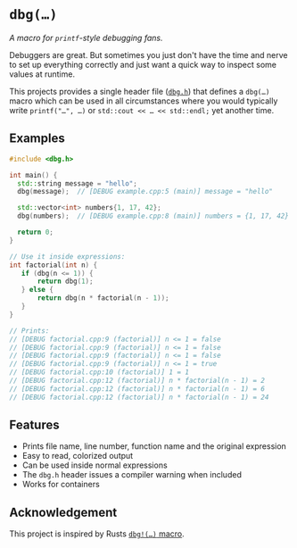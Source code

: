 # `dbg(…)`

*A macro for `printf`-style debugging fans.*

Debuggers are great. But sometimes you just don't have the time and nerve to set
up everything correctly and just want a quick way to inspect some values at runtime.

This projects provides a single header file ([`dbg.h`](dbg.h)) that defines a `dbg(…)`
macro which can be used in all circumstances where you would typically write
`printf("…", …)` or `std::cout << … << std::endl;` yet another time.

## Examples

``` c++
#include <dbg.h>

int main() {
  std::string message = "hello";
  dbg(message);  // [DEBUG example.cpp:5 (main)] message = "hello"

  std::vector<int> numbers{1, 17, 42};
  dbg(numbers);  // [DEBUG example.cpp:8 (main)] numbers = {1, 17, 42} (size=3)

  return 0;
}
```

```c++
// Use it inside expressions:
int factorial(int n) {
   if (dbg(n <= 1)) {
       return dbg(1);
   } else {
       return dbg(n * factorial(n - 1));
   }
}

// Prints:
// [DEBUG factorial.cpp:9 (factorial)] n <= 1 = false
// [DEBUG factorial.cpp:9 (factorial)] n <= 1 = false
// [DEBUG factorial.cpp:9 (factorial)] n <= 1 = false
// [DEBUG factorial.cpp:9 (factorial)] n <= 1 = true
// [DEBUG factorial.cpp:10 (factorial)] 1 = 1
// [DEBUG factorial.cpp:12 (factorial)] n * factorial(n - 1) = 2
// [DEBUG factorial.cpp:12 (factorial)] n * factorial(n - 1) = 6
// [DEBUG factorial.cpp:12 (factorial)] n * factorial(n - 1) = 24
```

## Features

 * Prints file name, line number, function name and the original expression
 * Easy to read, colorized output
 * Can be used inside normal expressions
 * The `dbg.h` header issues a compiler warning when included
 * Works for containers

## Acknowledgement

This project is inspired by Rusts [`dbg!(…)` macro](https://doc.rust-lang.org/std/macro.dbg.html).
